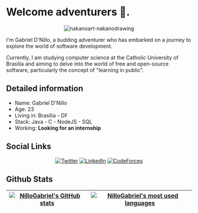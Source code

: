 # Welcome adventurers 👋.

<div align="center">
  
  ![nakanoart-nakanodrawing](https://user-images.githubusercontent.com/56946465/228062135-cc4680e9-c356-4a1c-a8b2-1fd7c5549ebc.gif)
  
</div>

I'm Gabriel D'Nillo, a budding adventurer who has embarked on a journey to explore the world of software development.

Currently, I am studying computer science at the Catholic University of Brasilia and aiming to delve into the world of free and open-source software, particularly the concept of "learning in public".

## Detailed information
* Name: Gabriel D'Nillo
* Age: 23 
* Living in: Brasília - DF
* Stack: Java - C - NodeJS - SQL
* Working: **Looking for an internship** 

## Social Links

<div align="center">
  
  [![Twitter](https://img.shields.io/badge/Twitter-1DA1F2?style=for-the-badge&logo=twitter&logoColor=white)](https://twitter.com/NilloGabriel)
  [![LinkedIn](https://img.shields.io/badge/LinkedIn-0077B5?style=for-the-badge&logo=linkedin&logoColor=white)](https://www.linkedin.com/in/gabriel-dnillo/)
  [![CodeForces](https://img.shields.io/badge/Codeforces-445f9d?style=for-the-badge&logo=Codeforces&logoColor=white)](https://codeforces.com/profile/XatubaPox)
  
</div>

## Github Stats

| [![NilloGabriel's GitHub stats](https://github-readme-stats.vercel.app/api?username=NilloGabriel&count_private=true&include_all_commits=true&show_icons=true&hide=issues&hide_border=true&theme=tokyonight)](https://github.com/NilloGabriel?tab=repositories) | [![NilloGabriel's most used languages](https://github-readme-stats.vercel.app/api/top-langs/?username=NilloGabriel&layout=compact&hide_border=true&theme=tokyonight)](https://github.com/NilloGabriel?tab=repositories) |
|:-:|:-:|
